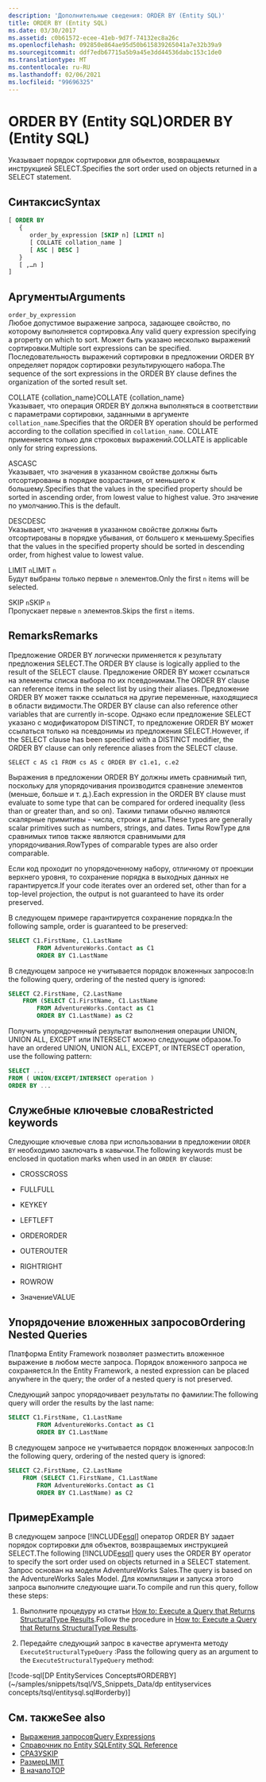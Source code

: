 ```yaml
---
description: 'Дополнительные сведения: ORDER BY (Entity SQL)'
title: ORDER BY (Entity SQL)
ms.date: 03/30/2017
ms.assetid: c0b61572-ecee-41eb-9d7f-74132ec8a26c
ms.openlocfilehash: 092850e864ae95d50b615839265041a7e32b39a9
ms.sourcegitcommit: ddf7edb67715a5b9a45e3dd44536dabc153c1de0
ms.translationtype: MT
ms.contentlocale: ru-RU
ms.lasthandoff: 02/06/2021
ms.locfileid: "99696325"
---
```

# <a name="order-by-entity-sql"></a><span data-ttu-id="b4cf2-103">ORDER BY (Entity SQL)</span><span class="sxs-lookup"><span data-stu-id="b4cf2-103">ORDER BY (Entity SQL)</span></span>

<span data-ttu-id="b4cf2-104">Указывает порядок сортировки для объектов, возвращаемых инструкцией SELECT.</span><span class="sxs-lookup"><span data-stu-id="b4cf2-104">Specifies the sort order used on objects returned in a SELECT statement.</span></span>  
  
## <a name="syntax"></a><span data-ttu-id="b4cf2-105">Синтаксис</span><span class="sxs-lookup"><span data-stu-id="b4cf2-105">Syntax</span></span>  
  
```sql  
[ ORDER BY
   {  
      order_by_expression [SKIP n] [LIMIT n]  
      [ COLLATE collation_name ]  
      [ ASC | DESC ]  
   }  
   [ ,…n ]
]  
```  
  
## <a name="arguments"></a><span data-ttu-id="b4cf2-106">Аргументы</span><span class="sxs-lookup"><span data-stu-id="b4cf2-106">Arguments</span></span>  

 `order_by_expression`  
 <span data-ttu-id="b4cf2-107">Любое допустимое выражение запроса, задающее свойство, по которому выполняется сортировка.</span><span class="sxs-lookup"><span data-stu-id="b4cf2-107">Any valid query expression specifying a property on which to sort.</span></span> <span data-ttu-id="b4cf2-108">Может быть указано несколько выражений сортировки.</span><span class="sxs-lookup"><span data-stu-id="b4cf2-108">Multiple sort expressions can be specified.</span></span> <span data-ttu-id="b4cf2-109">Последовательность выражений сортировки в предложении ORDER BY определяет порядок сортировки результирующего набора.</span><span class="sxs-lookup"><span data-stu-id="b4cf2-109">The sequence of the sort expressions in the ORDER BY clause defines the organization of the sorted result set.</span></span>  
  
 <span data-ttu-id="b4cf2-110">COLLATE {collation_name}</span><span class="sxs-lookup"><span data-stu-id="b4cf2-110">COLLATE {collation_name}</span></span>  
 <span data-ttu-id="b4cf2-111">Указывает, что операция ORDER BY должна выполняться в соответствии с параметрами сортировки, заданными в аргументе `collation_name`.</span><span class="sxs-lookup"><span data-stu-id="b4cf2-111">Specifies that the ORDER BY operation should be performed according to the collation specified in `collation_name`.</span></span> <span data-ttu-id="b4cf2-112">COLLATE применяется только для строковых выражений.</span><span class="sxs-lookup"><span data-stu-id="b4cf2-112">COLLATE is applicable only for string expressions.</span></span>  
  
 <span data-ttu-id="b4cf2-113">ASC</span><span class="sxs-lookup"><span data-stu-id="b4cf2-113">ASC</span></span>  
 <span data-ttu-id="b4cf2-114">Указывает, что значения в указанном свойстве должны быть отсортированы в порядке возрастания, от меньшего к большему.</span><span class="sxs-lookup"><span data-stu-id="b4cf2-114">Specifies that the values in the specified property should be sorted in ascending order, from lowest value to highest value.</span></span> <span data-ttu-id="b4cf2-115">Это значение по умолчанию.</span><span class="sxs-lookup"><span data-stu-id="b4cf2-115">This is the default.</span></span>  
  
 <span data-ttu-id="b4cf2-116">DESC</span><span class="sxs-lookup"><span data-stu-id="b4cf2-116">DESC</span></span>  
 <span data-ttu-id="b4cf2-117">Указывает, что значения в указанном свойстве должны быть отсортированы в порядке убывания, от большего к меньшему.</span><span class="sxs-lookup"><span data-stu-id="b4cf2-117">Specifies that the values in the specified property should be sorted in descending order, from highest value to lowest value.</span></span>  
  
 <span data-ttu-id="b4cf2-118">LIMIT `n`</span><span class="sxs-lookup"><span data-stu-id="b4cf2-118">LIMIT `n`</span></span>  
 <span data-ttu-id="b4cf2-119">Будут выбраны только первые `n` элементов.</span><span class="sxs-lookup"><span data-stu-id="b4cf2-119">Only the first `n` items will be selected.</span></span>  
  
 <span data-ttu-id="b4cf2-120">SKIP `n`</span><span class="sxs-lookup"><span data-stu-id="b4cf2-120">SKIP `n`</span></span>  
 <span data-ttu-id="b4cf2-121">Пропускает первые `n` элементов.</span><span class="sxs-lookup"><span data-stu-id="b4cf2-121">Skips the first `n` items.</span></span>  
  
## <a name="remarks"></a><span data-ttu-id="b4cf2-122">Remarks</span><span class="sxs-lookup"><span data-stu-id="b4cf2-122">Remarks</span></span>  

 <span data-ttu-id="b4cf2-123">Предложение ORDER BY логически применяется к результату предложения SELECT.</span><span class="sxs-lookup"><span data-stu-id="b4cf2-123">The ORDER BY clause is logically applied to the result of the SELECT clause.</span></span> <span data-ttu-id="b4cf2-124">Предложение ORDER BY может ссылаться на элементы списка выбора по их псевдонимам.</span><span class="sxs-lookup"><span data-stu-id="b4cf2-124">The ORDER BY clause can reference items in the select list by using their aliases.</span></span> <span data-ttu-id="b4cf2-125">Предложение ORDER BY может также ссылаться на другие переменные, находящиеся в области видимости.</span><span class="sxs-lookup"><span data-stu-id="b4cf2-125">The ORDER BY clause can also reference other variables that are currently in-scope.</span></span> <span data-ttu-id="b4cf2-126">Однако если предложение SELECT указано с модификатором DISTINCT, то предложение ORDER BY может ссылаться только на псевдонимы из предложения SELECT.</span><span class="sxs-lookup"><span data-stu-id="b4cf2-126">However, if the SELECT clause has been specified with a DISTINCT modifier, the ORDER BY clause can only reference aliases from the SELECT clause.</span></span>  
  
 `SELECT c AS c1 FROM cs AS c ORDER BY c1.e1, c.e2`  
  
 <span data-ttu-id="b4cf2-127">Выражения в предложении ORDER BY должны иметь сравнимый тип, поскольку для упорядочивания производится сравнение элементов (меньше, больше и т. д.).</span><span class="sxs-lookup"><span data-stu-id="b4cf2-127">Each expression in the ORDER BY clause must evaluate to some type that can be compared for ordered inequality (less than or greater than, and so on).</span></span> <span data-ttu-id="b4cf2-128">Такими типами обычно являются скалярные примитивы - числа, строки и даты.</span><span class="sxs-lookup"><span data-stu-id="b4cf2-128">These types are generally scalar primitives such as numbers, strings, and dates.</span></span> <span data-ttu-id="b4cf2-129">Типы RowType для сравнимых типов также являются сравнимыми для упорядочивания.</span><span class="sxs-lookup"><span data-stu-id="b4cf2-129">RowTypes of comparable types are also order comparable.</span></span>  
  
 <span data-ttu-id="b4cf2-130">Если код проходит по упорядоченному набору, отличному от проекции верхнего уровня, то сохранение порядка в выходных данных не гарантируется.</span><span class="sxs-lookup"><span data-stu-id="b4cf2-130">If your code iterates over an ordered set, other than for a top-level projection, the output is not guaranteed to have its order preserved.</span></span>  

<span data-ttu-id="b4cf2-131">В следующем примере гарантируется сохранение порядка:</span><span class="sxs-lookup"><span data-stu-id="b4cf2-131">In the following sample, order is guaranteed to be preserved:</span></span>

```sql  
SELECT C1.FirstName, C1.LastName  
        FROM AdventureWorks.Contact as C1  
        ORDER BY C1.LastName  
```  

<span data-ttu-id="b4cf2-132">В следующем запросе не учитывается порядок вложенных запросов:</span><span class="sxs-lookup"><span data-stu-id="b4cf2-132">In the following query, ordering of the nested query is ignored:</span></span>  

```sql  
SELECT C2.FirstName, C2.LastName  
    FROM (SELECT C1.FirstName, C1.LastName  
        FROM AdventureWorks.Contact as C1  
        ORDER BY C1.LastName) as C2  
```  
  
 <span data-ttu-id="b4cf2-133">Получить упорядоченный результат выполнения операции UNION, UNION ALL, EXCEPT или INTERSECT можно следующим образом.</span><span class="sxs-lookup"><span data-stu-id="b4cf2-133">To have an ordered UNION, UNION ALL, EXCEPT, or INTERSECT operation, use the following pattern:</span></span>  
  
```sql  
SELECT ...  
FROM ( UNION/EXCEPT/INTERSECT operation )  
ORDER BY ...  
```  
  
## <a name="restricted-keywords"></a><span data-ttu-id="b4cf2-134">Служебные ключевые слова</span><span class="sxs-lookup"><span data-stu-id="b4cf2-134">Restricted keywords</span></span>  

 <span data-ttu-id="b4cf2-135">Следующие ключевые слова при использовании в предложении `ORDER BY` необходимо заключать в кавычки.</span><span class="sxs-lookup"><span data-stu-id="b4cf2-135">The following keywords must be enclosed in quotation marks when used in an `ORDER BY` clause:</span></span>  
  
- <span data-ttu-id="b4cf2-136">CROSS</span><span class="sxs-lookup"><span data-stu-id="b4cf2-136">CROSS</span></span>  
  
- <span data-ttu-id="b4cf2-137">FULL</span><span class="sxs-lookup"><span data-stu-id="b4cf2-137">FULL</span></span>  
  
- <span data-ttu-id="b4cf2-138">KEY</span><span class="sxs-lookup"><span data-stu-id="b4cf2-138">KEY</span></span>  
  
- <span data-ttu-id="b4cf2-139">LEFT</span><span class="sxs-lookup"><span data-stu-id="b4cf2-139">LEFT</span></span>  
  
- <span data-ttu-id="b4cf2-140">ORDER</span><span class="sxs-lookup"><span data-stu-id="b4cf2-140">ORDER</span></span>  
  
- <span data-ttu-id="b4cf2-141">OUTER</span><span class="sxs-lookup"><span data-stu-id="b4cf2-141">OUTER</span></span>  
  
- <span data-ttu-id="b4cf2-142">RIGHT</span><span class="sxs-lookup"><span data-stu-id="b4cf2-142">RIGHT</span></span>  
  
- <span data-ttu-id="b4cf2-143">ROW</span><span class="sxs-lookup"><span data-stu-id="b4cf2-143">ROW</span></span>  
  
- <span data-ttu-id="b4cf2-144">Значение</span><span class="sxs-lookup"><span data-stu-id="b4cf2-144">VALUE</span></span>  
  
## <a name="ordering-nested-queries"></a><span data-ttu-id="b4cf2-145">Упорядочение вложенных запросов</span><span class="sxs-lookup"><span data-stu-id="b4cf2-145">Ordering Nested Queries</span></span>  

 <span data-ttu-id="b4cf2-146">Платформа Entity Framework позволяет разместить вложенное выражение в любом месте запроса. Порядок вложенного запроса не сохраняется.</span><span class="sxs-lookup"><span data-stu-id="b4cf2-146">In the Entity Framework, a nested expression can be placed anywhere in the query; the order of a nested query is not preserved.</span></span>  

<span data-ttu-id="b4cf2-147">Следующий запрос упорядочивает результаты по фамилии:</span><span class="sxs-lookup"><span data-stu-id="b4cf2-147">The following query will order the results by the last name:</span></span>  

```sql  
SELECT C1.FirstName, C1.LastName  
        FROM AdventureWorks.Contact as C1  
        ORDER BY C1.LastName  
```  

<span data-ttu-id="b4cf2-148">В следующем запросе не учитывается порядок вложенных запросов:</span><span class="sxs-lookup"><span data-stu-id="b4cf2-148">In the following query, ordering of the nested query is ignored:</span></span>  

```sql  
SELECT C2.FirstName, C2.LastName  
    FROM (SELECT C1.FirstName, C1.LastName  
        FROM AdventureWorks.Contact as C1  
        ORDER BY C1.LastName) as C2  
```  
  
## <a name="example"></a><span data-ttu-id="b4cf2-149">Пример</span><span class="sxs-lookup"><span data-stu-id="b4cf2-149">Example</span></span>  

 <span data-ttu-id="b4cf2-150">В следующем запросе [!INCLUDE[esql](../../../../../../includes/esql-md.md)] оператор ORDER BY задает порядок сортировки для объектов, возвращаемых инструкцией SELECT.</span><span class="sxs-lookup"><span data-stu-id="b4cf2-150">The following [!INCLUDE[esql](../../../../../../includes/esql-md.md)] query uses the ORDER BY operator to specify the sort order used on objects returned in a SELECT statement.</span></span> <span data-ttu-id="b4cf2-151">Запрос основан на модели AdventureWorks Sales.</span><span class="sxs-lookup"><span data-stu-id="b4cf2-151">The query is based on the AdventureWorks Sales Model.</span></span> <span data-ttu-id="b4cf2-152">Для компиляции и запуска этого запроса выполните следующие шаги.</span><span class="sxs-lookup"><span data-stu-id="b4cf2-152">To compile and run this query, follow these steps:</span></span>  
  
1. <span data-ttu-id="b4cf2-153">Выполните процедуру из статьи [How to: Execute a Query that Returns StructuralType Results](../how-to-execute-a-query-that-returns-structuraltype-results.md).</span><span class="sxs-lookup"><span data-stu-id="b4cf2-153">Follow the procedure in [How to: Execute a Query that Returns StructuralType Results](../how-to-execute-a-query-that-returns-structuraltype-results.md).</span></span>  
  
2. <span data-ttu-id="b4cf2-154">Передайте следующий запрос в качестве аргумента методу `ExecuteStructuralTypeQuery` :</span><span class="sxs-lookup"><span data-stu-id="b4cf2-154">Pass the following query as an argument to the `ExecuteStructuralTypeQuery` method:</span></span>  
  
 [!code-sql[DP EntityServices Concepts#ORDERBY](~/samples/snippets/tsql/VS_Snippets_Data/dp entityservices concepts/tsql/entitysql.sql#orderby)]  
  
## <a name="see-also"></a><span data-ttu-id="b4cf2-155">См. также</span><span class="sxs-lookup"><span data-stu-id="b4cf2-155">See also</span></span>

- [<span data-ttu-id="b4cf2-156">Выражения запросов</span><span class="sxs-lookup"><span data-stu-id="b4cf2-156">Query Expressions</span></span>](query-expressions-entity-sql.md)
- [<span data-ttu-id="b4cf2-157">Справочник по Entity SQL</span><span class="sxs-lookup"><span data-stu-id="b4cf2-157">Entity SQL Reference</span></span>](entity-sql-reference.md)
- [<span data-ttu-id="b4cf2-158">СРАЗУ</span><span class="sxs-lookup"><span data-stu-id="b4cf2-158">SKIP</span></span>](skip-entity-sql.md)
- [<span data-ttu-id="b4cf2-159">Размер</span><span class="sxs-lookup"><span data-stu-id="b4cf2-159">LIMIT</span></span>](limit-entity-sql.md)
- [<span data-ttu-id="b4cf2-160">В начало</span><span class="sxs-lookup"><span data-stu-id="b4cf2-160">TOP</span></span>](top-entity-sql.md)
